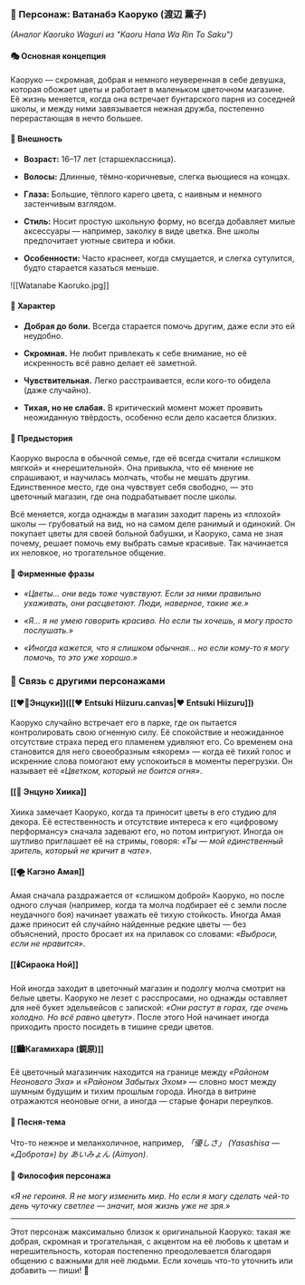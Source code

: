 ### **🌸 Персонаж: Ватанабэ Каоруко (渡辺 薫子)**

_(Аналог Kaoruko Waguri из "Kaoru Hana Wa Rin To Saku")_

#### **🎭 Основная концепция**

Каоруко — скромная, добрая и немного неуверенная в себе девушка, которая обожает цветы и работает в маленьком цветочном магазине. Её жизнь меняется, когда она встречает бунтарского парня из соседней школы, и между ними завязывается нежная дружба, постепенно перерастающая в нечто большее.

#### **🎨 Внешность**

- **Возраст:** 16–17 лет (старшеклассница).
    
- **Волосы:** Длинные, тёмно-коричневые, слегка вьющиеся на концах.
    
- **Глаза:** Большие, тёплого карего цвета, с наивным и немного застенчивым взглядом.
    
- **Стиль:** Носит простую школьную форму, но всегда добавляет милые аксессуары — например, заколку в виде цветка. Вне школы предпочитает уютные свитера и юбки.
    
- **Особенности:** Часто краснеет, когда смущается, и слегка сутулится, будто старается казаться меньше.
    

![[Watanabe Kaoruko.jpg]]

#### **🌷 Характер**

- **Добрая до боли.** Всегда старается помочь другим, даже если это ей неудобно.
    
- **Скромная.** Не любит привлекать к себе внимание, но её искренность всё равно делает её заметной.
    
- **Чувствительная.** Легко расстраивается, если кого-то обидела (даже случайно).
    
- **Тихая, но не слабая.** В критический момент может проявить неожиданную твёрдость, особенно если дело касается близких.
    

#### **📖 Предыстория**

Каоруко выросла в обычной семье, где её всегда считали «слишком мягкой» и «нерешительной». Она привыкла, что её мнение не спрашивают, и научилась молчать, чтобы не мешать другим. Единственное место, где она чувствует себя свободно, — это цветочный магазин, где она подрабатывает после школы.

Всё меняется, когда однажды в магазин заходит парень из «плохой» школы — грубоватый на вид, но на самом деле ранимый и одинокий. Он покупает цветы для своей больной бабушки, и Каоруко, сама не зная почему, решает помочь ему выбрать самые красивые. Так начинается их неловкое, но трогательное общение.

#### **💬 Фирменные фразы**

- _«Цветы... они ведь тоже чувствуют. Если за ними правильно ухаживать, они расцветают. Люди, наверное, такие же.»_
    
- _«Я... я не умею говорить красиво. Но если ты хочешь, я могу просто послушать.»_
    
- _«Иногда кажется, что я слишком обычная... но если кому-то я могу помочь, то это уже хорошо.»_
    

### **🌸 Связь с другими персонажами**

#### **[[❤️‍🔥Энцуки]]([[❤️ Entsuki Hiizuru.canvas|❤️ Entsuki Hiizuru]])**

Каоруко случайно встречает его в парке, где он пытается контролировать свою огненную силу. Её спокойствие и неожиданное отсутствие страха перед его пламенем удивляют его. Со временем она становится для него своеобразным «якорем» — когда её тихий голос и искренние слова помогают ему успокоиться в моменты перегрузки. Он называет её _«Цветком, который не боится огня»_.

#### **[[🎀 Энцуно Хиика]]**

Хиика замечает Каоруко, когда та приносит цветы в его студию для декора. Её естественность и отсутствие интереса к его «цифровому перформансу» сначала задевают его, но потом интригуют. Иногда он шутливо приглашает её на стримы, говоря: _«Ты — мой единственный зритель, который не кричит в чате»_.

#### **[[🌪️ Кагэно Амая]]**

Амая сначала раздражается от «слишком доброй» Каоруко, но после одного случая (например, когда та молча подбирает её с земли после неудачного боя) начинает уважать её тихую стойкость. Иногда Амая даже приносит ей случайно найденные редкие цветы — без объяснений, просто бросает их на прилавок со словами: _«Выброси, если не нравится»_.

#### **[[🕯️Сираока Ной]]**

Ной иногда заходит в цветочный магазин и подолгу молча смотрит на белые цветы. Каоруко не лезет с расспросами, но однажды оставляет для неё букет эдельвейсов с запиской: _«Они растут в горах, где очень холодно. Но всё равно цветут»_. После этого Ной начинает иногда приходить просто посидеть в тишине среди цветов.

#### **[[🏙️Кагамихара (鏡原)]]**

Её цветочный магазинчик находится на границе между _«Районом Неонового Эха»_ и _«Районом Забытых Эхом»_ — словно мост между шумным будущим и тихим прошлым города. Иногда в витрине отражаются неоновые огни, а иногда — старые фонари переулков.
    

#### **🎵 Песня-тема**

Что-то нежное и меланхоличное, например, _「優しさ」 (Yasashisa — «Доброта») by あいみょん (Aimyon)_.

#### **🌿 Философия персонажа**

_«Я не героиня. Я не могу изменить мир. Но если я могу сделать чей-то день чуточку светлее — значит, моя жизнь уже не зря.»_

---

Этот персонаж максимально близок к оригинальной Каоруко: такая же добрая, скромная и трогательная, с акцентом на её любовь к цветам и нерешительность, которая постепенно преодолевается благодаря общению с важными для неё людьми. Если хочешь что-то уточнить или добавить — пиши! 🌸